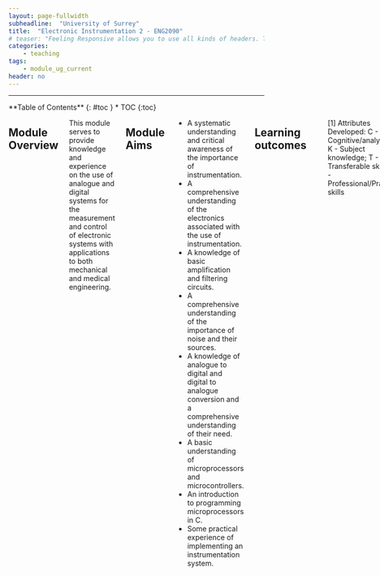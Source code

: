 ```yaml
---
layout: page-fullwidth
subheadline:  "University of Surrey"
title:  "Electronic Instrumentation 2 - ENG2090"
# teaser: "Feeling Responsive allows you to use all kinds of headers. This example shows <em>no</em> header at all. Just the navigation."
categories:
    - teaching
tags:
    - module_ug_current
header: no
---
```


----

<div class="row">
<div class="medium-4 medium-push-8 columns" markdown="1">
<div class="panel radius" markdown="1">
**Table of Contents**
{: #toc }
*  TOC
{:toc}
</div>
</div><!-- /.medium-4.columns -->

<div class="medium-8 medium-pull-4 columns" markdown="1">

## Module Overview

This module serves to provide knowledge and experience on the use of analogue and digital systems for the measurement and control of electronic systems with applications to both mechanical and medical engineering.

## Module Aims

- A systematic understanding and critical awareness of the importance of instrumentation.
- A comprehensive understanding of the electronics associated with the use of instrumentation.
- A knowledge of basic amplification and filtering circuits.
- A comprehensive understanding of the importance of noise and their sources.
- A knowledge of analogue to digital and digital to analogue conversion and a comprehensive understanding of their need.
- A basic understanding of microprocessors and microcontrollers.
- An introduction to programming microprocessors in C.
- Some practical experience of implementing an instrumentation system.

## Learning outcomes

<table style="width:100%">
<colgroup>
    <col span="1" style="width: 10%;">
    <col span="1" style="width: 60%;">
    <col span="1" style="width: 10%;">
    <col span="1" style="width: 20%;">
</colgroup>
<thead>
<tr>
    <th>Ref</th>
    <th colspan="3">Attributes Developed <a href="#footnote-1">[1]</a></th>
</tr>
</thead>
<tbody>
<tr>
    <td>001</td>
    <td>Define the terms describing the use of instrumentation</td>
    <td>K</td>
    <td>C12</td>
</tr>
<tr>
    <td>002</td>
    <td>Describe basic analogue and digital systems including bridge circuits, logic gates and amplifiers and Design simple amplification circuits</td>
    <td>K</td>
    <td>C13</td>
</tr>
<tr>
    <td>003</td>
    <td>Identify sources of noise in electronic systems and propose remedial action</td>
    <td>KCP</td>
    <td>C1</td>
</tr>
<tr>
    <td>004</td>
    <td>Specify sampling rates and resolution for data acquisition systems</td>
    <td>C</td>
    <td>C13</td>
</tr>
<tr>
    <td>005</td>
    <td>Write basic programs in a variant of the C programming language and programme a microcontroller, which will measure a dynamically changing physical quantity</td>
    <td>KT</td>
    <td>C3</td>
</tr>
<tr>
    <td>006</td>
    <td>Analyse the performance of an instrumentation system</td>
    <td>KP</td>
    <td>C2, C12</td>
</tr>
</tbody>
</table>

<p id="footnote-1">[1] Attributes Developed: C - Cognitive/analytical; K - Subject knowledge; T - Transferable skills; P - Professional/Practical skills</p>


## Assessment Strategy

- Online Examination (Learning outcomes 1-6)
- Coursework: lab report (Learning outcomes 5, 6)

## Reading List

- Horowitz P, Hill W, Robinson I. *The art of electronics*. Cambridge: Cambridge university press; 1989 Jul 28.
- Bolton W. *Mechatronics: electronic control systems in mechanical and electrical engineering*. Pearson Education; 2003.

